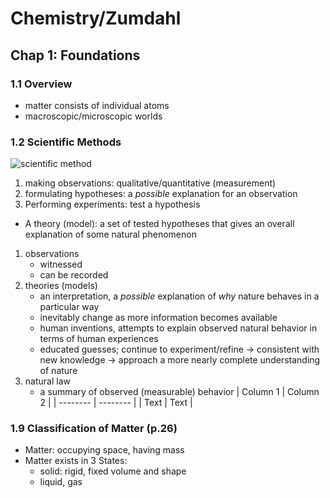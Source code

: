 # Chemistry/Zumdahl

## Chap 1: Foundations

### 1.1 Overview

* matter consists of individual atoms
* macroscopic/microscopic worlds
  
### 1.2 Scientific Methods

![scientific method](https://i.imgur.com/uzxJett.png)

1. making observations: qualitative/quantitative (measurement)
2. formulating hypotheses: a *possible* explanation for an observation
3. Performing experiments: test a hypothesis

* A theory (model): a set of tested hypotheses that gives an overall explanation of some natural phenomenon

1. observations
    * witnessed
    * can be recorded
2. theories (models)
    * an interpretation,
a *possible* explanation of *why* nature behaves in a particular way
    * inevitably change as more information becomes available
    * human inventions,
    attempts to explain observed natural behavior in terms of human experiences
    * educated guesses; 
    continue to experiment/refine → consistent with new knowledge → approach a more nearly complete understanding of nature
3. natural law
    * a summary of observed (measurable) behavior
| Column 1 | Column 2 |
| -------- | -------- |
| Text     | Text     |


### 1.9 Classification of Matter (p.26)

* Matter: occupying space, having mass
* Matter exists in 3 States: 
  * solid: rigid, fixed volume and shape
  * liquid, gas
